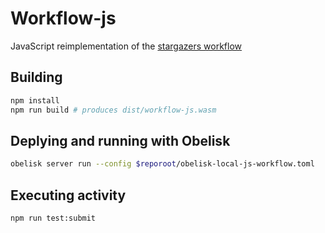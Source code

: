 # Workflow-js

JavaScript reimplementation of the [stargazers workflow](../workflow/)


## Building
```sh
npm install
npm run build # produces dist/workflow-js.wasm
```

## Deplying and running with Obelisk

```sh
obelisk server run --config $reporoot/obelisk-local-js-workflow.toml
```

## Executing activity
```sh
npm run test:submit
```
